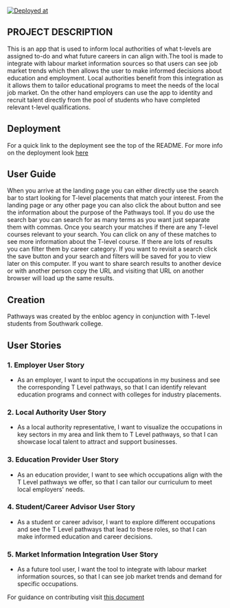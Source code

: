 [![Deployed at](https://img.shields.io/badge/Deployed%20at-Netlify-blue)](https://pathways-front.netlify.app/)
## PROJECT DESCRIPTION

This is an app that is used to inform local authorities of what t-levels are assigned to-do and what future careers in can align with.The tool is made to integrate with labour market information sources so that users can see job market trends which then allows the user to make informed decisions about education and employment. Local authorities benefit from this integration as it allows them to tailor educational programs to meet the needs of the local job market. On the other hand employers can use the app to identity and recruit talent directly from the pool of students who have completed relevant t-level qualifications.

## Deployment
For a quick link to the deployment see the top of the README. For more info on the deployment look [here](https://github.com/enBloc-org/pathways/blob/dev/Deployment-Info.md)

## User Guide
When you arrive at the landing page you can either directly use the search bar to start looking for T-level placements that match your interest. From the landing page or any other page you can also click the about button and see the information about the purpose of the Pathways tool. If you do use the search bar you can search for as many terms as you want just separate them with commas. Once you search your matches if there are any T-level courses relevant to your search. You can click on any of these matches to see more information about the T-level course. If there are lots of results you can filter them by career category. If you want to revisit a search click the save button and your search and filters will be saved for you to view later on this computer. If you want to share search results to another device or with another person copy the URL and visiting that URL on another browser will load up the same results.

## Creation
Pathways was created by the enbloc agency in conjunction with T-level students from Southwark college. 

## User Stories
### 1. Employer User Story
- As an employer, I want to input the occupations in my business and see the corresponding T Level pathways, so that I can identify relevant education programs and connect with colleges for industry placements.

### 2. Local Authority User Story
- As a local authority representative, I want to visualize the occupations in key sectors in my area and link them to T Level pathways, so that I can showcase local talent to attract and support businesses.

### 3. Education Provider User Story
- As an education provider, I want to see which occupations align with the T Level pathways we offer, so that I can tailor our curriculum to meet local employers' needs.

### 4. Student/Career Advisor User Story
- As a student or career advisor, I want to explore different occupations and see the T Level pathways that lead to these roles, so that I can make informed education and career decisions.

### 5. Market Information Integration User Story
- As a future tool user, I want the tool to integrate with labour market information sources, so that I can see job market trends and demand for specific occupations.

For guidance on contributing visit [this document](./.github/CONTRIBUTING.md)